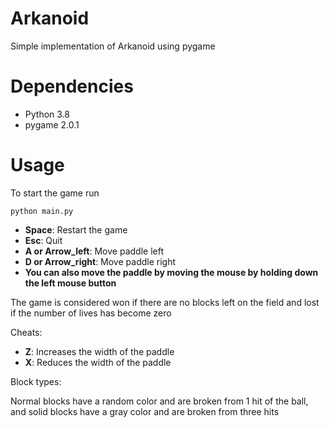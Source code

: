 # Arkanoid
Simple implementation of Arkanoid using pygame

# Dependencies
* Python 3.8
* pygame 2.0.1


# Usage

To start the game run

`python main.py`

* **Space**: Restart the game
* **Esc**: Quit
* **A or Arrow_left**: Move paddle left
* **D or Arrow_right**: Move paddle right
* **You can also move the paddle by moving the mouse by holding down the left mouse button**

The game is considered won if there are no blocks left on the field
and lost if the number of lives has become zero

Cheats:
* **Z**: Increases the width of the paddle
* **X**: Reduces the width of the paddle

Block types:

Normal blocks have a random color and are broken from 1 hit of the ball, and solid blocks have a gray color and are broken from three hits